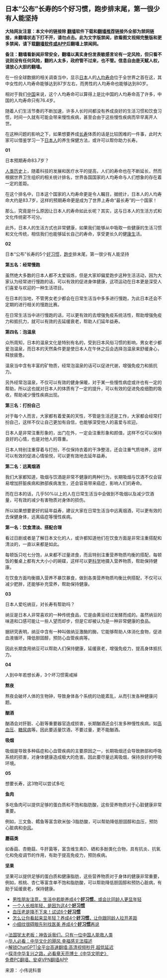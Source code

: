  <!-- 面包屑导航 --> <h2>日本“公布”长寿的5个好习惯，跑步排末尾，第一很少有人能坚持</h2> <p class="notice"><b>大陆网友注意：本文中的链接除 <a href="https://github.com/bannedbook/fanqiang" >翻墙</a>软件下载和<a href="https://github.com/killgcd/justmysocks/blob/master/README.md">翻墙推荐</a>链接外全部为禁网链接，未翻墙状态下打不开，请勿点击。此为文字版禁闻，欲看图文视频完整版和更多禁闻，请下载<a href="https://github.com/bannedbook/fanqiang">翻墙软件或APP</a>后翻墙上禁闻网。</p><p>备注：翻墙看新闻非常安全，翻墙以真实身份发表敏感言论有一定风险，但只看不说则没有任何风险，翻的人太多，政府管不过来，也不管。信息自由是天赋人权，请放心大胆的翻墙。</b></p>  <div class="entry"> <p>在一份全球数据的相关调查当中，显示<a href="https://www.bannedbook.org/bnews/tag/%e6%97%a5%e6%9c%ac/" class="st_tag internal_tag" rel="tag" title="标签 日本 下的日志">日本</a>人的<a href="https://www.bannedbook.org/bnews/tag/%E4%BA%BA%E5%9D%87%E5%AF%BF%E5%91%BD/" class="st_tag internal_tag" rel="tag" title="标签 人均寿命 下的日志">人均寿命</a>位于全世界之首在这，其中女性的人均寿命能够达到87岁左右，而男性的人均寿命也能够达到80岁。</p> <p>相对于我们<span class='wp_keywordlink_affiliate'><a href="https://www.bannedbook.org/" title="中国" target="_blank">中国</a></span>来说，这个人均寿命可以算得上是比中国的人均寿命高了许多，中国的人均寿命只有76.4岁。</p> <p>随着人们生活节奏的不断加速，许多人长时间都没有养成良好的生活习惯和饮食习惯，时间一久就有可能会带来慢性疾病，甚至会由于这些慢性疾病而早早离开人世。</p> <p>在这种问题的影响之下，如果想要养成<a href="https://www.bannedbook.org/bnews/tag/%e9%95%bf%e5%af%bf/" class="st_tag internal_tag" rel="tag" title="标签 长寿 下的日志">长寿</a>体质的话是比较困难的一件事，此时大家可以借鉴学习一下<a href="https://www.bannedbook.org/bnews/tag/%e6%97%a5%e6%9c%ac%e4%ba%ba/" class="st_tag internal_tag" rel="tag" title="标签 日本人 下的日志">日本人</a>的养生保健方法，或许可以帮你助力长寿。</p> <p><strong>01</strong></p> <p>日本预期寿命83.7岁？</p> <p><span class='wp_keywordlink'><a href="https://www.bannedbook.org/forum3/topic1750.html" title="考古学禁区-被掩藏的人类历史" target="_blank">人类历史</a></span>上，随着科技的发展和医疗水平的提高，人们的寿命也在不断延长，然而根据世界卫生组织的相关统计排名，世界各国国家的人均寿命与人们想象的存在着一定的差距。</p> <p>在这个排名中，日本这个国家的人均寿命更是令人瞩目，据统计，日本人的人均寿命大约是83.7岁，这样的预期寿命更是成为了世界上寿命“最长寿”的一个国家！</p> <p>那么，究竟是什么原因让日本人的寿命如此长呢？其实，这与日本人的生活方式和文化传统密不可分。</p> <p>此外，日本人的生活方式也非常健康，如果我们能够从中吸取一些健康的生活习惯和文化传统，相信我们也能够延长自己的寿命，享受更长久的健<span class='wp_keywordlink'><a href="https://www.bannedbook.org/forum2/topic1148.html" title="纪实文学：康生评传" target="_blank">康生</a></span>活。</p> <p><strong>02</strong></p> <p>日本“公布”长寿的5个<a href="https://www.bannedbook.org/bnews/tag/%E5%A5%BD%E4%B9%A0%E6%83%AF/" class="st_tag internal_tag" rel="tag" title="标签 好习惯 下的日志">好习惯</a>，<a href="https://www.bannedbook.org/bnews/tag/%E8%B7%91%E6%AD%A5/" class="st_tag internal_tag" rel="tag" title="标签 跑步 下的日志">跑步</a>排末尾，第一很少有人能坚持</p> <p><strong>第五名：经常慢跑</strong></p> <p>虽然绝大多数的日本人都不太爱锻炼，但是大家却偏爱跑步这种生活活动，因为大家认为经常进行慢跑的话，可以有效的促进身体健康，这项运动在日本更是深受人们喜爱与欢迎的一种生活项目。</p> <p>在日本的当地，不管男女老少都会在日常生活当中多多进行慢跑，为此日本还会不定期的进行相关的慢跑比赛。</p> <p>在日常生活当中进行慢跑的话，可以更有效的去增强免疫系统活性，帮助增强免疫力和抵抗力，就可以有效的去延缓衰老，帮助人们延年益寿。</p> <p><strong>第四名：泡温泉</strong></p> <p>众所周知，日本的温泉文化是特别有名的，受到日本风俗习惯的影响，男女老少都爱泡温泉，而日本的天然条件更是使日本人在午休之后会选择泡温泉来舒缓身心，释放疲惫。</p> <p>温泉当中含有丰富的矿物质，经常泡温泉的话可以促进代谢，增强免疫力和抵抗力。</p> <p>另外经常泡温泉，不仅可以有效的健身保暖，对于某一些慢性病症或许也有一定的帮助，所以这也就对日本人的体质有了一定的提升，可以有效的促进免疫细胞的吸收，帮助减少慢性疾病出现。</p> <p><strong>第三名：打扮自己</strong></p> <p>对于每个人而言，大家都有着爱美的天性，不管是生活还是工作，大家都会经常打扮自己，这样不仅让自己更加有自信，也能够深受他人的喜爱与欢迎。</p> <p>日本人是非常注重形象的，出门在外，一定会注重形象和颜值，这样不仅可以保持良好的心情，也是对他人的尊重。</p> <p>日本人特别注重穿着与打扮，不仅保持衣着的干净整洁，还会注重气质培养，这样可以有效的促进心情愉悦，可以更有效地去延年益寿。</p> <p><strong>第二名：远离烟酒</strong></p> <p>我们大家都知道，吸烟与饮酒是非常不健康的两种行为，长期吸烟与饮酒不仅会容易增加肝脏疾病和肺部疾病发生，还会容易带来癌症，影响人们的寿命。</p> <p>而在日本的话，几乎50%以上的人在日常生活当中会做到不吸烟以及减少饮酒量，可有效的减少有害物质对身体的损伤。</p> <p>所以如果想要更好的延年益寿，建议大家在日常生活当中远离烟酒，可以更有效的去保健身体，远离癌症等慢性疾病。</p>  <p><strong>第一名：饮食清淡、搭配合理</strong></p> <p>看过日剧或者是了解日本文化的人，或许都知道他们在饮食方面是非常注重搭配和清淡的，一直以来都是如此。</p> <p>每顿饭只吃七分饱，从来都不过量进食，而且特别注重营养物质均衡的搭配，每顿饭的餐桌上都有大大小小的碗碟，这样可以更<span class='wp_keywordlink'><a href="https://www.bannedbook.org/forum11/topic309.html" title="禁片：“科学”的棍子" target="_blank">科学</a></span>地摄入营养物质，帮助保持健康。</p> <p>在饮食方面均衡摄入营养不暴饮暴食，做到各类营养物质均衡比例搭配，不仅可以减少肥胖，还能够补充营养，帮助保持健康。</p> <p><strong>03</strong></p> <p>日本人爱吃纳豆，对长寿有帮助吗？</p> <p>纳豆是日本人非常喜欢的一种传统食品，它是由黄豆经过发酵而成的。虽然纳豆的味道和口感可能让一些人望而却步，但是它却被认为是一种非常健康的食品。</p> <p>据研究表明，纳豆中含有一种叫做纳豆激酶的酶，它能够帮助人体消化食物，促进血液循环，降低胆固醇，预防心血管疾病等。</p> <p>因此长期食用纳豆可以帮助人们保持健康，延缓衰老，增强免疫力，提高身体抵抗力。</p> <p><strong>04</strong></p> <p>人到中年若想长寿，3个坏习惯需戒掉</p> <p><strong>熬夜</strong></p> <p>熬夜会破坏人体的生物钟，导致身体各个系统的功能紊乱，从而引发各种健康问题。</p> <p><strong>酗酒</strong></p>  <p>酗酒会对肝脏、心脏等重要器官造成损害，长期酗酒还会引发多种慢性疾病，如<a href="https://www.bannedbook.org/bnews/tag/%e9%ab%98%e8%a1%80%e5%8e%8b/" class="st_tag internal_tag" rel="tag" title="标签 高血压 下的日志">高血压</a>、<a href="https://www.bannedbook.org/bnews/tag/%e7%b3%96%e5%b0%bf%e7%97%85/" class="st_tag internal_tag" rel="tag" title="标签 糖尿病 下的日志">糖尿病</a>等。因此要适量饮酒，不要过量，更不能酗酒。</p> <p><strong>吸烟</strong></p> <p>吸烟是导致多种癌症和心血管疾病的主要原因之一，长期吸烟还会导致肺部和呼吸系统的损害，对身体健康造成极大的危害。因此要尽量远离吸烟，保持良好的呼吸环境。</p> <p><strong>05</strong></p> <p>想要长寿，这3物可以尝试多吃</p> <p><strong>鱼肉</strong></p> <p>多吃鱼肉可以提供足够的蛋白质和不饱和脂肪酸，这些营养物质对于心脏健康非常重要。</p> <p>例如，三文鱼、鳕鱼等富含欧米伽-3脂肪酸，可以帮助降低胆固醇和血压，预防心脏病和<a href="https://www.bannedbook.org/bnews/tag/%E4%B8%AD%E9%A3%8E/" class="st_tag internal_tag" rel="tag" title="标签 中风 下的日志">中风</a>。</p> <p><strong>蘑菇类</strong></p> <p>如香菇、杏鲍菇、牛肝菌等，富含维生素D、硒和多酚类化合物，具有抗炎、抗氧化和免疫调节的作用，有助于提高免疫力，预防疾病。</p> <p><strong>坚果</strong></p> <p>坚果可以提供足够的蛋白质和健康脂肪，这些营养物质对于身体的健康非常重要，例如，核桃、杏仁等富含单不饱和脂肪酸，可以帮助降低胆固醇和预防心脏病，有助于延缓衰老，保持健康。</p> <!--<div id="taboola-mid-1"></div>--><ul class='op-related-articles' title='相关阅读'> <li><a href='https://www.bannedbook.org/bnews/health/20230810/1918292.html' target='_blank'>男性朋友注意，生活中若能养成4个<b>好习惯</b>，或会比同龄人更显年轻</a></li> <li><a href='https://www.bannedbook.org/bnews/funmedia/20230801/1914630.html' target='_blank'>一个人长相年轻，是因为这4个<b>好习惯</b></a></li> <li><a href='https://www.bannedbook.org/bnews/baitai/20230729/1913767.html' target='_blank'>血压老是降不下来！试试6个<b>好习惯</b></a></li> <li><a href='https://www.bannedbook.org/bnews/health/20230722/1911018.html' target='_blank'>怎么让你看起来显年轻？养成4个<b>好习惯</b>，让你跟同龄人拉开差距</a></li> <li><a href='https://www.bannedbook.org/bnews/lifebaike/20230722/1910980.html' target='_blank'>小细纹很碍眼先别找医美 养成4个<b>好习惯</b>再说</a></li> </ul> <p class="texttj"> 🔥<a href="https://www.bannedbook.org/bnews/ssgc/20230219/1850782.html" target="_blank">法国犹太老板：神告诉我们，只有一位中国人能救人类</a><br/> 🔥<a href="https://www.bannedbook.org/bnews/comments/20220220/1694796.html" target="_blank">华人必看：中华文化的飓风 幸福感无法描述</a><br/> 🔥<a href="https://github.com/bannedbook/fanqiang/wiki/V2ray%E6%9C%BA%E5%9C%BA" target="_blank">解锁ChatGPT|全平台高速翻墙:高清视频秒开,超低延迟</a><br/> 🔥<a href="https://www.bannedbook.org/bnews/comments/20220808/1768773.html" target="_blank">探寻中华复兴之路，必看章天亮博士《中华文明史》</a><br/> <a href="https://github.com/bannedbook/fanqiang/wiki/%E7%A6%81%E9%97%BB%E7%BD%91%E5%AE%89%E5%8D%93%E7%BF%BB%E5%A2%99%E6%96%B0%E9%97%BBAPP" target="_blank">免费PC翻墙、安卓VPN翻墙APP</a><br/> </p><p class="src-info">来源： 小伟说科普 </p> <a name='sharetosocial'></a> <div style="margin-bottom:5px;padding-bottom:5px;clear:both"> <div id="archive-pix-1" class="banner-ads"> <!-- AuctionX Display platform tag START --> <div id="27602x728x90x621x_ADSLOT1" clicktrack="%%CLICK_URL_ESC%%"></div>  <!-- AuctionX Display platform tag END --> </div> <div id="archive-pix-2" class="banner-ads"> <!-- AuctionX Display platform tag START --> <div id="27556x300x250x621x_ADSLOT1" clicktrack="%%CLICK_URL_ESC%%" style="margin:0 auto;text-align:center"></div>  <!-- AuctionX Display platform tag END --> </div> </div>  <div id="archive-pix-1" class="banner-ads"> <!-- AuctionX Display platform tag START --> <div id="27603x728x90x621x_ADSLOT1" clicktrack="%%CLICK_URL_ESC%%"></div>  <!-- AuctionX Display platform tag END --> </div> </div><!--END ENTRY--> 